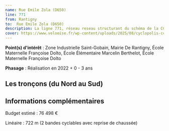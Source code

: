 ```yaml
---
name: Rue Emile Zola (D650)
line: 771
from: Rantigny
to:  Rue Emile Zola (D650) 
description: La ligne 771, réseau reseau structurant du schéma de la CCLVD (tronçon 171) concerne Rantigny - Rue Emile Zola (D650)
cover: https://www.velooise.fr/wp-content/uploads/2025/08/cyclopolis-cclvd-171.jpg
---
```


**Point(s) d'intérêt** : Zone Industrielle Saint-Gobain, Mairie De Rantigny, École Maternelle Françoise Dolto, École Élémentaire Marcelin Berthelot, École Maternelle Françoise Dolto

**Phasage** : Réalisation en 2022 + 0 - 3 ans

## Les tronçons (du Nord au Sud)

## Informations complémentaires

Budget estimé :  76 498 € 

Linéaire : 722 m (2 bandes cyclables avec reprise de chaussée)

